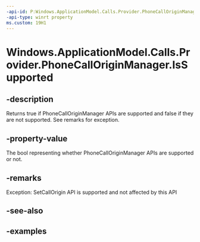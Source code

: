 ```yaml
---
-api-id: P:Windows.ApplicationModel.Calls.Provider.PhoneCallOriginManager.IsSupported
-api-type: winrt property
ms.custom: 19H1
---
```


<!-- Property syntax.
public bool IsSupported { get; }
-->

# Windows.ApplicationModel.Calls.Provider.PhoneCallOriginManager.IsSupported

## -description
Returns true if PhoneCallOriginManager APIs are supported and false if they are not supported. See remarks for exception. 

## -property-value
The bool representing whether PhoneCallOriginManager APIs are supported or not.

## -remarks
Exception: SetCallOrigin API is supported and not affected by this API

## -see-also

## -examples

